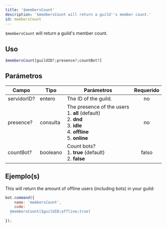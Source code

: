 ```yaml
---
title: '$membersCount'
description: '$membersCount will return a guild''s member count.'
id: membersCount
---
```


`$membersCount` will return a guild's member count.

## Uso

```php
$membersCount[guildID?;presence?;countBot?]
```

## Parámetros

| Campo       | Tipo     | Parámetros                                                                                                                                                          | Requerido |
| ----------- | -------- | ------------------------------------------------------------------------------------------------------------------------------------------------------------------- |:---------:|
| servidorID? | entero   | The ID of the guild.                                                                                                                                                |    no     |
| presence?   | consulta | The presence of the users <br /> 1. **all** (default) <br /> 2. **dnd** <br /> 3. **idle** <br /> 4. **offline** <br /> 5. **online** |    no     |
| countBot?   | booleano | Count bots? <br /> 1. **true** (default) <br /> 2. **false**                                                                                            |   falso   |

## Ejemplo(s)

This will return the amount of offline users (including bots) in your guild:

```javascript
bot.command({
    name: 'membersCount',
    code: `
  $membersCount[$guildID;offline;true]
  `
});
```
